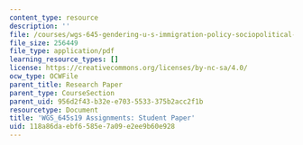 ```yaml
---
content_type: resource
description: ''
file: /courses/wgs-645-gendering-u-s-immigration-policy-sociopolitical-theological-and-feminist-perspectives-spring-2019/118a86daebf6585e7a09e2ee9b60e928_MITWGS_645s19_studentpaper.pdf
file_size: 256449
file_type: application/pdf
learning_resource_types: []
license: https://creativecommons.org/licenses/by-nc-sa/4.0/
ocw_type: OCWFile
parent_title: Research Paper
parent_type: CourseSection
parent_uid: 956d2f43-b32e-e703-5533-375b2acc2f1b
resourcetype: Document
title: 'WGS_645s19 Assignments: Student Paper'
uid: 118a86da-ebf6-585e-7a09-e2ee9b60e928
---
```


